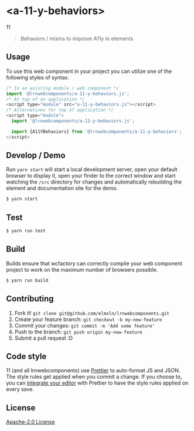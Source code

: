 # &lt;a-11-y-behaviors&gt;

11
> Behaviors / mixins to improve A11y in elements

## Usage
To use this web component in your project you can utilize one of the following styles of syntax.

```js
/* In an existing module / web component */
import '@lrnwebcomponents/a-11-y-behaviors.js';
/* At top of an application */
<script type="module" src="a-11-y-behaviors.js"></script>
/* Alternatives for top of application */
<script type="module">
  import '@lrnwebcomponents/a-11-y-behaviors.js';

  import {A11YBehaviors} from '@lrnwebcomponents/a-11-y-behaviors';
</script>
```

## Develop / Demo
Run `yarn start` will start a local development server, open your default browser to display it, open your finder to the correct window and start watching the `/src` directory for changes and automatically rebuilding the element and documentation site for the demo.
```bash
$ yarn start
```

## Test

```bash
$ yarn run test
```

## Build
Builds ensure that wcfactory can correctly compile your web component project to
work on the maximum number of browsers possible.
```bash
$ yarn run build
```

## Contributing

1. Fork it! `git clone git@github.com/elmsln/lrnwebcomponents.git`
2. Create your feature branch: `git checkout -b my-new-feature`
3. Commit your changes: `git commit -m 'Add some feature'`
4. Push to the branch: `git push origin my-new-feature`
5. Submit a pull request :D

## Code style

11 (and all lrnwebcomponents) use [Prettier][prettier] to auto-format JS and JSON.  The style rules get applied when you commit a change.  If you choose to, you can [integrate your editor][prettier-ed] with Prettier to have the style rules applied on every save.

[prettier]: https://github.com/prettier/prettier/
[prettier-ed]: https://github.com/prettier/prettier/#editor-integration
[polyserve]: https://github.com/Polymer/polyserve
[web-component-tester]: https://github.com/Polymer/web-component-tester

## License
[Apache-2.0 License](http://opensource.org/licenses/Apache-2.0)